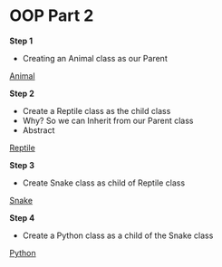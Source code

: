 # OOP Part 2

**Step 1**
- Creating an Animal class as our Parent

[Animal](https://github.com/MattSokol79/Python_OOP_2/blob/main/animal.py)

**Step 2**
- Create a Reptile class as the child class
- Why? So we can Inherit from our Parent
class
- Abstract

[Reptile](https://github.com/MattSokol79/Python_OOP_2/blob/main/reptile.py)

**Step 3**
- Create Snake class as child 
of Reptile class

[Snake](https://github.com/MattSokol79/Python_OOP_2/blob/main/snake.py)

**Step 4**
- Create a Python class as a child 
of the Snake class

[Python](https://github.com/MattSokol79/Python_OOP_2/blob/main/python.py)